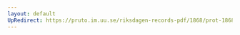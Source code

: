 ```yaml
---
layout: default
UpRedirect: https://pruto.im.uu.se/riksdagen-records-pdf/1868/prot-1868--fk--127/prot-1868--fk--127_006.pdf
---
```

